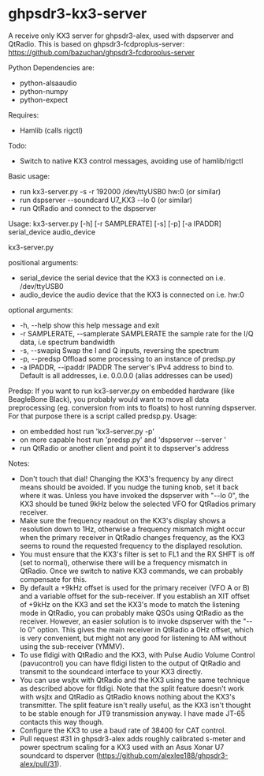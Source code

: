 ghpsdr3-kx3-server
=========================

A receive only KX3 server for ghpsdr3-alex, used with dspserver and QtRadio. 
This is based on ghpsdr3-fcdproplus-server: 
    https://github.com/bazuchan/ghpsdr3-fcdproplus-server

Python Dependencies are:
 - python-alsaaudio
 - python-numpy
 - python-expect
 
Requires:
 - Hamlib (calls rigctl)

Todo:
 - Switch to native KX3 control messages, avoiding use of hamlib/rigctl

Basic usage:
 - run kx3-server.py -s -r 192000 /dev/ttyUSB0 hw:0  (or similar)
 - run dspserver --soundcard U7_KX3 --lo 0 (or similar)
 - run QtRadio and connect to the dspserver

Usage: kx3-server.py [-h] [-r SAMPLERATE] [-s] [-p] [-a IPADDR] serial_device audio_device

kx3-server.py

positional arguments:
 - serial_device         the serial device that the KX3 is connected on i.e.
                        /dev/ttyUSB0
 - audio_device          the audio device that the KX3 is connected on i.e.
                        hw:0

optional arguments:
 - -h, --help            show this help message and exit
 - -r SAMPLERATE, --samplerate SAMPLERATE
                        the sample rate for the I/Q data, i.e spectrum
                        bandwidth
 - -s, --swapiq          Swap the I and Q inputs, reversing the spectrum
 - -p, --predsp          Offload some processing to an instance of predsp.py
 - -a IPADDR, --ipaddr IPADDR
                        The server's IPv4 address to bind to. Default is all addresses,
                        i.e. 0.0.0.0 (alias addresses can be used)


Predsp:
If you want to run kx3-server.py on embedded hardware (like BeagleBone Black),
you probably would want to move all data preprocessing (eg. conversion from ints to floats)
to host running dspserver. For that purpose there is a script called predsp.py. Usage:
 - on embedded host run 'kx3-server.py -p'
 - on more capable host run 'predsp.py' and 'dspserver --server <embedded host ip>'
 - run QtRadio or another client and point it to dspserver's address

Notes:
 - Don't touch that dial! Changing the KX3's frequency by any direct means should be avoided.
 If you nudge the tuning knob, set it back where it was.  Unless you have invoked the dspserver with "--lo 0", the KX3 should be tuned 9kHz below the selected VFO for QtRadios primary receiver.
 - Make sure the frequency readout on the KX3's display shows a resolution down to 1Hz, otherwise
a frequency mismatch might occur when the primary receiver in QtRadio changes frequency, as the KX3
seems to round the requested frequency to the displayed resolution. 
 - You must ensure that the KX3's filter is set to FL1 and the RX SHFT is off (set to normal), otherwise there will be a frequency mismatch in QtRadio.  Once we switch to native KX3 commands, we can probably compensate for this.
 - By default a +9kHz offset is used for the primary receiver (VFO A or B) and a variable offset for 
the sub-receiver.  If you establish an XIT offset of +9kHz on the KX3 and set the KX3's mode to match the 
listening mode in QtRadio, you can probably make QSOs using QtRadio as the receiver. However, an easier
solution is to invoke dspserver with the "--lo 0" option.  This gives the main receiver in QtRadio a 0Hz
offset, which is very convenient, but might not any good for listening to AM without using the sub-receiver (YMMV).
 - To use fldigi with QtRadio and the KX3, with Pulse Audio Volume Control (pavucontrol) you can have
fldigi listen to the output of QtRadio and transmit to the soundcard interface to your KX3 directly.
 - You can use wsjtx with QtRadio and the KX3 using the same technique as described above for fldigi. Note 
that the split feature doesn't work with wsjtx and QtRadio as QtRadio knows nothing about the KX3's
transmitter.  The split feature isn't really useful, as the KX3 isn't thought to be stable enough for JT9
transmission anyway.  I have made JT-65 contacts this way though.
 - Configure the KX3 to use a baud rate of 38400 for CAT control.
 - Pull request #31 in ghpsdr3-alex adds roughly calibrated s-meter and power spectrum scaling for a KX3 used with an Asus Xonar U7 soundcard  to dsperver (https://github.com/alexlee188/ghpsdr3-alex/pull/31).


